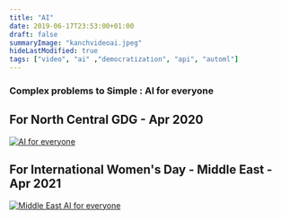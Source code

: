 ```yaml
---
title: "AI"
date: 2019-06-17T23:53:00+01:00
draft: false
summaryImage: "kanchvideoai.jpeg"
hideLastModified: true
tags: ["video", "ai" ,"democratization", "api", "automl"]
---
```


### Complex problems to Simple : AI for everyone
## For North Central GDG - Apr 2020
[![AI for everyone](http://img.youtube.com/vi/wurtsM3IOno/0.jpg)](https://www.youtube.com/watch?v=wurtsM3IOno "AI for everyone")

## For International Women's Day - Middle East - Apr 2021
[![Middle East AI for everyone](http://img.youtube.com/vi/HsOy8zHzEfo/0.jpg)](https://www.youtube.com/watch?v=HsOy8zHzEfo "Middle East AI for everyone")
